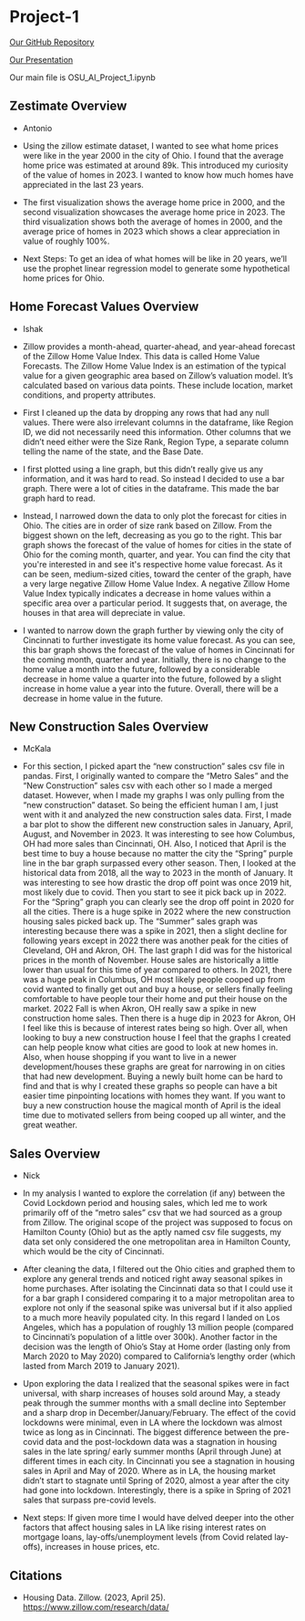 # Project-1

<a href="https://github.com/McKala1/Project-1.git">Our GitHub Repository</a>

<a href="https://docs.google.com/presentation/d/1Kh3zalNeDSe10xlnWiPzQ218AbuSXv8-if7WtuW2eWU/edit?usp=sharing">Our Presentation</a>

Our main file is OSU_AI_Project_1.ipynb

## Zestimate Overview
* Antonio

* Using the zillow estimate dataset, I wanted to see what home prices were like in the year 2000 in the city of Ohio. I found that the average home price was estimated at around 89k. This introduced my curiosity of the value of homes in 2023. I wanted to know how much homes have appreciated in the last 23 years.

* The first visualization shows the average home price in 2000, and the second visualization showcases the average home price in 2023. The third visualization shows both the average of homes in 2000, and the average price of homes in 2023 which shows a clear appreciation in value of roughly 100%.

* Next Steps: To get an idea of what homes will be like in 20 years, we’ll use the prophet linear regression model to generate some hypothetical home prices for Ohio.


## Home Forecast Values Overview
* Ishak

* Zillow provides a month-ahead, quarter-ahead, and year-ahead forecast of the Zillow Home Value Index. This data is called Home Value Forecasts. The Zillow Home Value Index is an estimation of the typical value for a given geographic area based on Zillow’s valuation model. It’s calculated based on various data points. These include location, market conditions, and property attributes.

* First I cleaned up the data by dropping any rows that had any null values. There were also irrelevant columns in the dataframe, like Region ID, we did not necessarily need this information. Other columns that we didn’t need either were the Size Rank, Region Type, a separate column telling the name of the state, and the Base Date.

* I first plotted using a line graph, but this didn’t really give us any information, and it was hard to read. So instead I decided to use a bar graph. There were a lot of cities in the dataframe. This made the bar graph hard to read. 

* Instead, I narrowed down the data to only plot the forecast for cities in Ohio. The cities are in order of size rank based on Zillow. From the biggest shown on the left, decreasing as you go to the right. This bar graph shows the forecast of the value of homes for cities in the state of Ohio for the coming month, quarter, and year. You can find the city that you're interested in and see it's respective home value forecast. As it can be seen, medium-sized cities, toward the center of the graph, have a very large negative Zillow Home Value Index. A negative Zillow Home Value Index typically indicates a decrease in home values within a specific area over a particular period. It suggests that, on average, the houses in that area will depreciate in value.

* I wanted to narrow down the graph further by viewing only the city of Cincinnati to further investigate its home value forecast. As you can see, this bar graph shows the forecast of the value of homes in Cincinnati for the coming month, quarter and year. Initially, there is no change to the home value a month into the future, followed by a considerable decrease in home value a quarter into the future, followed by a slight increase in home value a year into the future. Overall, there will be a decrease in home value in the future.


## New Construction Sales Overview 
* McKala

* For this section, I picked apart the “new construction” sales csv file in pandas. First, I originally wanted to compare the “Metro Sales” and the “New Construction” sales csv with each other so I made a merged dataset. However, when I made my graphs I was only pulling from the “new construction” dataset. So being the efficient human I am, I just went with it and analyzed the new construction sales data. First, I made a bar plot to show the different new construction sales in January, April, August, and November in 2023. It was interesting to see how Columbus, OH had more sales than Cincinnati, OH. Also, I noticed that April is the best time to buy a house because no matter the city the “Spring” purple line in the bar graph surpassed every other season. Then, I looked at the historical data from 2018, all the way to 2023 in the month of January. It was interesting to see how drastic the drop off point was once 2019 hit, most likely due to covid. Then you start to see it pick back up in 2022. For the “Spring” graph you can clearly see the drop off point in 2020 for all the cities. There is a huge spike in 2022 where the new construction housing sales picked back up. The “Summer” sales graph was interesting because there was a spike in 2021, then a slight decline for following years except in 2022 there was another peak for the cities of Cleveland, OH and Akron, OH. The last graph I did was for the historical prices in the month of November. House sales are historically a little lower than usual for this time of year compared to others. In 2021, there was a huge peak in Columbus, OH most likely people cooped up from covid wanted to finally get out and buy a house, or sellers finally feeling comfortable to have people tour their home and put their house on the market. 2022 Fall is when Akron, OH really saw a spike in new construction home sales. Then there is a huge dip in 2023 for Akron, OH I feel like this is because of interest rates being so high. Over all, when looking to buy a new construction house I feel that the graphs I created can help people know what cities are good to look at new homes in. Also, when house shopping if you want to live in a newer development/houses these graphs are great for narrowing in on cities that had new development. Buying a newly built home can be hard to find and that is why I created these graphs so people can have a bit easier time pinpointing locations with homes they want. If you want to buy a new construction house the magical month of April is the ideal time due to motivated sellers from being cooped up all winter, and the great weather. 

## Sales Overview
* Nick

* In my analysis I wanted to explore the correlation (if any) between the Covid Lockdown period and housing sales, which led me to work primarily off of the “metro sales” csv that we had sourced as a group from Zillow. The original scope of the project was supposed to focus on Hamilton County (Ohio) but as the aptly named csv file suggests, my data set only considered the one metropolitan area in Hamilton County, which would be the city of Cincinnati. 

* After cleaning the data, I filtered out the Ohio cities and graphed them to explore any general trends and noticed right away seasonal spikes in home purchases. After isolating the Cincinnati data so that I could use it for a bar graph I considered comparing it to a major metropolitan area to explore not only if the seasonal spike was universal but if it also applied to a much more heavily populated city. In this regard I landed on Los Angeles, which has a population of roughly 13 million people (compared to Cincinnati’s population of a little over 300k). Another factor in the decision was the length of Ohio’s Stay at Home order (lasting only from March 2020 to May 2020) compared to California’s lengthy order (which lasted from March 2019 to January 2021).

* Upon exploring the data I realized that the seasonal spikes were in fact universal, with sharp increases of houses sold around May, a steady peak through the summer months with a small decline into September and a sharp drop in December/January/February. The effect of the covid lockdowns were minimal, even in LA where the lockdown was almost twice as long as in Cincinnati. The biggest difference between the pre-covid data and the post-lockdown data was a stagnation in housing sales in the late spring/ early summer months (April through June) at different times in each city. In Cincinnati you see a stagnation in housing sales in April and May of 2020. Where as in LA, the housing market didn’t start to stagnate until Spring of 2020, almost a year after the city had gone into lockdown. Interestingly, there is a spike in Spring of 2021 sales that surpass pre-covid levels.

* Next steps: If given more time I would have delved deeper into the other factors that affect housing sales in LA like rising interest rates on mortgage loans, lay-offs/unemployment levels (from Covid related lay-offs), increases in house prices, etc. 


## Citations

* Housing Data. Zillow. (2023, April 25). https://www.zillow.com/research/data/ 

